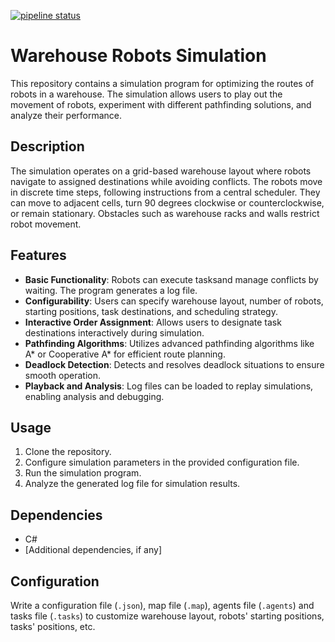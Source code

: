 [![pipeline status](https://szofttech.inf.elte.hu/szofttech-ab-2024/group-04/csapat3/badges/master/pipeline.svg)](https://szofttech.inf.elte.huszofttech-ab-2024/group-04/csapat3/-/commits/master)

# Warehouse Robots Simulation

This repository contains a simulation program for optimizing the routes of robots in a warehouse. The simulation allows users to play out the movement of robots, experiment with different pathfinding solutions, and analyze their performance.

## Description
The simulation operates on a grid-based warehouse layout where robots navigate to assigned destinations while avoiding conflicts. The robots move in discrete time steps, following instructions from a central scheduler. They can move to adjacent cells, turn 90 degrees clockwise or counterclockwise, or remain stationary. Obstacles such as warehouse racks and walls restrict robot movement.

## Features
- **Basic Functionality**: Robots can execute tasksand manage conflicts by waiting. The program generates a log file.
- **Configurability**: Users can specify warehouse layout, number of robots, starting positions, task destinations, and scheduling strategy.
- **Interactive Order Assignment**: Allows users to designate task destinations interactively during simulation.
- **Pathfinding Algorithms**: Utilizes advanced pathfinding algorithms like A* or Cooperative A* for efficient route planning.
- **Deadlock Detection**: Detects and resolves deadlock situations to ensure smooth operation.
- **Playback and Analysis**: Log files can be loaded to replay simulations, enabling analysis and debugging.

## Usage
1. Clone the repository.
2. Configure simulation parameters in the provided configuration file.
3. Run the simulation program.
4. Analyze the generated log file for simulation results.


## Dependencies
- C#
- [Additional dependencies, if any]

## Configuration
Write a configuration file (`.json`), map file (`.map`), agents file (`.agents`) and tasks file (`.tasks`) to customize warehouse layout, robots' starting positions, tasks' positions, etc.